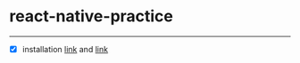 # react-native-practice

---

- [x] installation [link](https://necolas.github.io/react-native-web/docs/installation/) and [link](https://reactnative.dev/docs/environment-setup)
